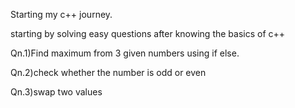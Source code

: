 Starting my c++ journey.

starting by solving easy questions after knowing the basics of c++

Qn.1)Find maximum from 3 given numbers using if else.

Qn.2)check whether the number is odd or even

Qn.3)swap two values